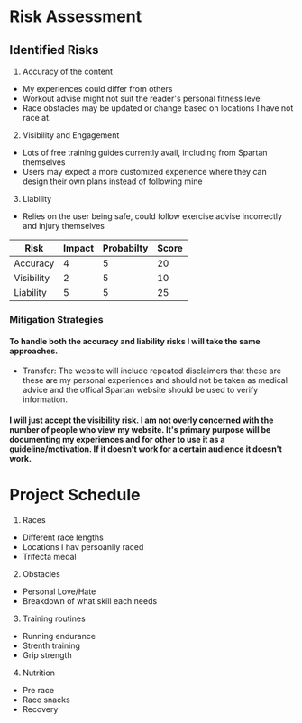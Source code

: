 # Risk Assessment

## Identified Risks
1. Accuracy of the content
- My experiences could differ from others
- Workout advise might not suit the reader's personal fitness level
- Race obstacles may be updated or change based on locations I have not race at.
2. Visibility and Engagement 
- Lots of free training guides currently avail, including from Spartan themselves 
- Users may expect a more customized experience where they can design their own plans instead of following mine
3. Liability
- Relies on the user being safe, could follow exercise advise incorrectly and injury themselves

| Risk       | Impact | Probabilty | Score |
|------------|--------|------------|-------|
| Accuracy   |   4    |     5      |  20   |
| Visibility |   2    |     5      |  10   |
| Liability  |   5    |     5      |  25   |

### Mitigation Strategies 
#### To handle both the accuracy and liability risks I will take the same approaches. 
- Transfer: The website will include repeated disclaimers that these are these are my personal experiences and should not be taken as medical advice and the offical Spartan website should be used to verify information.
#### I will just accept the visibility risk. I am not overly concerned with the number of people who view my website. It's primary purpose will be documenting my experiences and for other to use it as a guideline/motivation. If it doesn't work for a certain audience it doesn't work.

# Project Schedule
1. Races
- Different race lengths
- Locations I hav persoanlly raced
- Trifecta medal
2. Obstacles
- Personal Love/Hate
- Breakdown of what skill each needs
3. Training routines
- Running endurance
- Strenth training
- Grip strength 
4. Nutrition
- Pre race
- Race snacks
- Recovery
